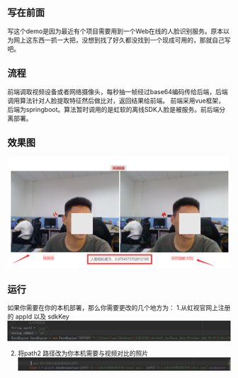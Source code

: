 ## 写在前面
 写这个demo是因为最近有个项目需要用到一个Web在线的人脸识别服务。原本以为网上这东西一抓一大把，没想到找了好久都没找到一个现成可用的，那就自己写吧。

## 流程
前端调取视频设备或者网络摄像头，每秒抽一帧经过base64编码传给后端，后端调用算法针对人脸提取特征然后做比对，返回结果给前端。
前端采用vue框架，后端为springboot。算法暂时调用的是虹软的离线SDK人脸是被服务。前后端分离部署。

## 效果图
![img](./p1.png)

## 运行
如果你需要在你的本机部署，那么你需要更改的几个地方为：
1.从虹视官网上注册的 appId 以及 sdkKey
  ![p2](./p2.png)

2. 将path2 路径改为你本机需要与视频对比的照片
  ![p3](./p3.png)